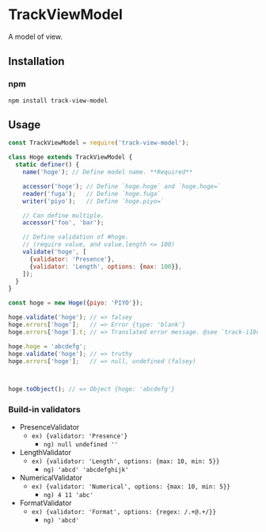 # TrackViewModel
A model of view.

## Installation

### npm

```shell
npm install track-view-model
```

## Usage

```javascript
const TrackViewModel = require('track-view-model');

class Hoge extends TrackViewModel {
  static definer() {
    name('hoge'); // Define model name. **Required**

    accessor('hoge'); // Define `hoge.hoge` and `hoge.hoge=`
    reader('fuga');   // Define `hoge.fuga`
    writer('piyo');   // Define `hoge.piyo=`

    // Can define multiple.
    accessor('foo', 'bar');

    // Define validation of #hoge.
    // (require value, and value.length <= 100)
    validate('hoge', [
      {validator: 'Presence'},
      {validator: 'Length', options: {max: 100}},
    ]);
  }
}
```

```javascript
const hoge = new Hoge({piyo: 'PIYO'});

hoge.validate('hoge'); // => falsey
hoge.errors['hoge'];   // => Error {type: 'blank'}
hoge.errors['hoge'].t; // => Translated error message. @see `track-i18n`

hoge.hoge = 'abcdefg';
hoge.validate('hoge'); // => truthy
hoge.errors['hoge'];   // => null, undefined (falsey)



hoge.toObject(); // => Object {hoge: 'abcdefg'}
```

### Build-in validators

- PresenceValidator
  - `ex) {validator: 'Presence'}`
    - `ng) null undefined ''`
- LengthValidator
  - `ex) {validator: 'Length', options: {max: 10, min: 5}}`
    - `ng) 'abcd' 'abcdefghijk'`
- NumericalValidator
  - `ex) {validator: 'Numerical', options: {max: 10, min: 5}}`
    - `ng) 4 11 'abc'`
- FormatValidator
  - `ex) {validator: 'Format', options: {regex: /.+@.+/}}`
    - `ng) 'abcd'`
